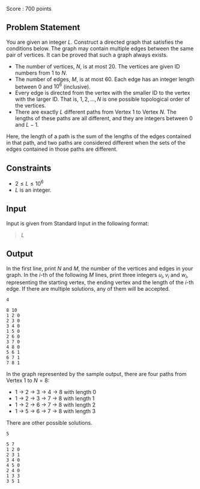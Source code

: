 Score : $700$ points

## Problem Statement

You are given an integer $L$. Construct a directed graph that satisfies the conditions below. The graph may contain multiple edges between the same pair of vertices. It can be proved that such a graph always exists.

- The number of vertices, $N$, is at most $20$. The vertices are given ID numbers from $1$ to $N$.
- The number of edges, $M$, is at most $60$. Each edge has an integer length between $0$ and $10^6$ (inclusive).
- Every edge is directed from the vertex with the smaller ID to the vertex with the larger ID. That is, $1,2,...,N$ is one possible topological order of the vertices.
- There are exactly $L$ different paths from Vertex $1$ to Vertex $N$. The lengths of these paths are all different, and they are integers between $0$ and $L-1$.

Here, the length of a path is the sum of the lengths of the edges contained in that path, and two paths are considered different when the sets of the edges contained in those paths are different.

## Constraints

- $2 \leq L \leq 10^6$
- $L$ is an integer.

## Input

Input is given from Standard Input in the following format:

> $L$

## Output

In the first line, print $N$ and $M$, the number of the vertices and edges in your graph.
In the $i$-th of the following $M$ lines, print three integers $u_i,v_i$ and $w_i$, representing the starting vertex, the ending vertex and the length of the $i$-th edge.
If there are multiple solutions, any of them will be accepted.

```input1
4
```

```output1
8 10
1 2 0
2 3 0
3 4 0
1 5 0
2 6 0
3 7 0
4 8 0
5 6 1
6 7 1
7 8 1
```

In the graph represented by the sample output, there are four paths from Vertex $1$ to $N=8$:

- $1$ → $2$ → $3$ → $4$ → $8$ with length $0$
- $1$ → $2$ → $3$ → $7$ → $8$ with length $1$
- $1$ → $2$ → $6$ → $7$ → $8$ with length $2$
- $1$ → $5$ → $6$ → $7$ → $8$ with length $3$

There are other possible solutions.

```input2
5
```

```output2
5 7
1 2 0
2 3 1
3 4 0
4 5 0
2 4 0
1 3 3
3 5 1
```